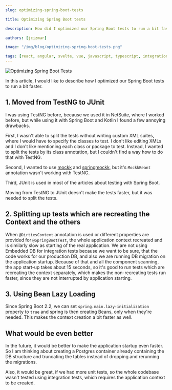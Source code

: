 ```yaml
---
slug: optimizing-spring-boot-tests

title: Optimizing Spring Boot tests

description: How did I optimized our Spring Boot tests to run a bit faster using bean lazy loading. First, Move from TestNG to JUnit.

authors: [jcizmar]

image: "/img/blog/optimizing-spring-boot-tests.png"

tags: [react, angular, svelte, vue, javascript, typescript, integration]
---
```


![Optimizing Spring Boot Tests](/img/blog/optimizing-spring-boot-tests.png)

In this article, I would like to describe how I optimized our Spring Boot tests to run a bit faster.

<!--truncate-->

## 1. Moved from TestNG to JUnit
I was using TestNG before, because we used it in NetSuite, where I worked before, but while using it with Spring Boot and
Kotlin I found a few annoying drawbacks.

First, I wasn't able to split the tests without writing custom XML suites, where I would have to specify the classes to
test. I don't like editing XMLs and I don't like mentioning each class or package to test.
Instead, I wanted to split the tests by its class annotation, but I couldn't find a way
how to do that with TestNG.

Second, I wanted to use [mockk](https://mockk.io/) and [springmockk](https://github.com/Ninja-Squad/springmockk), but
it's `MockkBeant` annotation wasn't working with TestNG.

Third, JUnit is used in most of the articles about testing with Spring Boot.

Moving from TestNG to JUnit doesn't make the tests faster, but it was needed to split the tests.

## 2. Splitting up tests which are recreating the Context and the others
When `@DirtiesContext` annotation is used or different properties are provided for `@SpringBootTest`, the whole application
context recreated and is similarly slow as starting of the real application. We are not using Embedded DB for integration tests
because we want to be sure, that the code works for our production DB, and also we are running DB migration on the application
startup. Because of that and all the component scanning, the app start-up takes about 15 seconds, so it's good to run tests
which are recreating the context separately, which makes the non-recreating tests run faster, since they are not
interrupted by application starting.

## 3. Using Bean Lazy Loading
Since Spring Boot 2.2, we can set `spring.main.lazy-initialization` property to `true` and spring is then creating Beans,
only when they're needed. This makes the context creation a bit faster as well.

## What would be even better
In the future, it would be better to make the application startup even faster. So I am thinking about creating a Postgres
container already containing the DB structure and truncating the tables instead of dropping and rerunning the migrations.

Also, it would be great, if we had more unit tests, so the whole codebase wasn't tested using integration tests, which requires the application context to be created.
